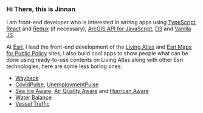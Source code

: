 ### Hi There, this is Jinnan

I am front-end developer who is interested in writing apps using [TypeScript](https://github.com/microsoft/TypeScript), [React](https://reactjs.org/) and [Redux](https://redux.js.org/) (if necessary), [ArcGIS API for JavaScript](https://developers.arcgis.com/javascript/index.html), [D3](https://d3js.org/) and [Vanilla JS](http://vanilla-js.com/).

At [Esri](https://github.com/Esri), I lead the front-end development of the [Living Atlas](https://livingatlas.arcgis.com/en/home/) and [Esri Maps for Public Policy](https://livingatlas.arcgis.com/policy/overview/) sites, I also build cool apps to show people what can be done using ready-to-use contents on Living Atlas along with other Esri technologies, here are some less boring ones:

- [Wayback](https://livingatlas.arcgis.com/wayback/)
- [CovidPulse](https://livingatlas.arcgis.com/covidpulse/), [UnemploymentPulse](https://livingatlas.arcgis.com/unemploymentpulse/#fips=&@=-95.973,37.735,4)
- [Sea Ice Aware](https://livingatlas.arcgis.com/sea-ice/), [Air Quality Aware](https://livingatlas.arcgis.com/airquality/) and [Hurrican Aware](https://livingatlas.arcgis.com/hurricane/)
- [Water Balance](https://livingatlas.arcgis.com/waterbalance/)
- [Vessel Traffic](https://livingatlas.arcgis.com/vessel-traffic/#@=-96.223,38.141,5&time=202006&sublayer=Tow)

<!--
**vannizhang/vannizhang** is a ✨ _special_ ✨ repository because its `README.md` (this file) appears on your GitHub profile.

Here are some ideas to get you started:

- 🔭 I’m currently working on ...
- 🌱 I’m currently learning ...
- 👯 I’m looking to collaborate on ...
- 🤔 I’m looking for help with ...
- 💬 Ask me about ...
- 📫 How to reach me: ...
- 😄 Pronouns: ...
- ⚡ Fun fact: ...
-->
